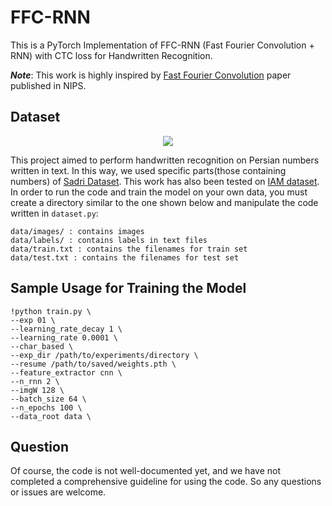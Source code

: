 # FFC-RNN

This is a PyTorch Implementation of FFC-RNN (Fast Fourier Convolution + RNN) with CTC loss for Handwritten Recognition.

**_Note_**: This work is highly inspired by [Fast Fourier Convolution](https://proceedings.neurips.cc/paper/2020/file/2fd5d41ec6cfab47e32164d5624269b1-Paper.pdf) paper published in NIPS.

## Dataset

<p align="center">
  <img src="https://github.com/mohammadhashemii/FFC-RNN/blob/main/img/9980000000_2.jpg">	
</p>

This project aimed to perform handwritten recognition on Persian numbers written in text. In this way, we used specific parts(those containing numbers) of [Sadri Dataset](https://users.encs.concordia.ca/~j_sadri/PersianDatabase.htm). This work has also been tested on [IAM dataset](https://fki.tic.heia-fr.ch/databases/iam-handwriting-database). In order to run the code and train the model on your own data, you must create a directory similar to the one shown below and manipulate the code written in `dataset.py`:

```
data/images/ : contains images
data/labels/ : contains labels in text files
data/train.txt : contains the filenames for train set
data/test.txt : contains the filenames for test set
```

## Sample Usage for Training the Model

```
!python train.py \
--exp 01 \
--learning_rate_decay 1 \
--learning_rate 0.0001 \
--char_based \
--exp_dir /path/to/experiments/directory \
--resume /path/to/saved/weights.pth \
--feature_extractor cnn \
--n_rnn 2 \
--imgW 128 \
--batch_size 64 \
--n_epochs 100 \
--data_root data \
```

## Question

Of course, the code is not well-documented yet, and we have not completed a comprehensive guideline for using the code. So any questions or issues are welcome.
